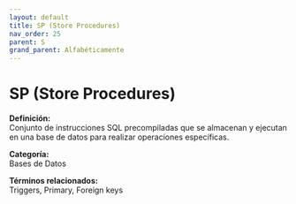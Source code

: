 ```yaml
---
layout: default
title: SP (Store Procedures)
nav_order: 25
parent: S
grand_parent: Alfabéticamente
---
```


# SP (Store Procedures)

**Definición:**  
Conjunto de instrucciones SQL precompiladas que se almacenan y ejecutan en una base de datos para realizar operaciones específicas.

**Categoría:**  
Bases de Datos  

  


**Términos relacionados:**  
Triggers, Primary, Foreign keys
